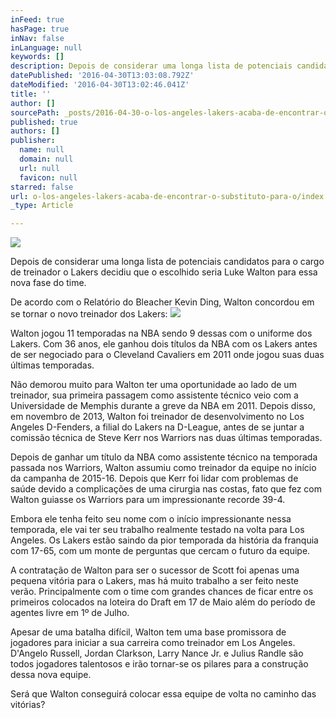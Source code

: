 ```yaml
---
inFeed: true
hasPage: true
inNav: false
inLanguage: null
keywords: []
description: Depois de considerar uma longa lista de potenciais candidatos para o cargo de treinador o Lakers decidiu que o escolhido seria Luke Walton para essa nova fase do time.
datePublished: '2016-04-30T13:03:08.792Z'
dateModified: '2016-04-30T13:02:46.041Z'
title: ''
author: []
sourcePath: _posts/2016-04-30-o-los-angeles-lakers-acaba-de-encontrar-o-substituto-para-o.md
published: true
authors: []
publisher:
  name: null
  domain: null
  url: null
  favicon: null
starred: false
url: o-los-angeles-lakers-acaba-de-encontrar-o-substituto-para-o/index.html
_type: Article

---
```

![](https://the-grid-user-content.s3-us-west-2.amazonaws.com/f3fdc7ce-344d-49ff-af88-7f3ea3304165.jpg)

Depois de considerar uma longa lista de potenciais candidatos para o cargo de treinador o Lakers decidiu que o escolhido seria Luke Walton para essa nova fase do time.  

De acordo com o Relatório do Bleacher Kevin Ding, Walton concordou em se tornar o novo treinador dos Lakers:
![](https://the-grid-user-content.s3-us-west-2.amazonaws.com/fa2ad8c4-d733-44a7-8403-ce936f9f1ca0.jpg)

Walton jogou 11 temporadas na NBA sendo 9 dessas com o uniforme dos Lakers. Com 36 anos, ele ganhou dois títulos da NBA com os Lakers antes de ser negociado para o Cleveland Cavaliers em 2011 onde jogou suas duas últimas temporadas.

Não demorou muito para Walton ter uma oportunidade ao lado de um treinador, sua primeira passagem como assistente técnico veio com a Universidade de Memphis durante a greve da NBA em 2011\. Depois disso, em novembro de 2013, Walton foi treinador de desenvolvimento no Los Angeles D-Fenders, a filial do Lakers na D-League, antes de se juntar a comissão técnica de Steve Kerr nos Warriors nas duas últimas temporadas.

Depois de ganhar um título da NBA como assistente técnico na temporada passada nos Warriors, Walton assumiu como treinador da equipe no início da campanha de 2015-16\. Depois que Kerr foi lidar com problemas de saúde devido a complicações de uma cirurgia nas costas, fato que fez com Walton guiasse os Warriors para um impressionante recorde 39-4\. 

Embora ele tenha feito seu nome com o início impressionante nessa temporada, ele vai ter seu trabalho realmente testado na volta para Los Angeles. Os Lakers estão saindo da pior temporada da história da franquia com 17-65, com um monte de perguntas que cercam o futuro da equipe.

A contratação de Walton para ser o sucessor de Scott foi apenas uma pequena vitória para o Lakers, mas há muito trabalho a ser feito neste verão. Principalmente com o time com grandes chances de ficar entre os primeiros colocados na loteira do Draft em 17 de Maio além do período de agentes livre em 1º de Julho.

Apesar de uma batalha difícil, Walton tem uma base promissora de jogadores para iniciar a sua carreira como treinador em Los Angeles. D'Angelo Russell, Jordan Clarkson, Larry Nance Jr. e Julius Randle são todos jogadores talentosos e irão tornar-se os pilares para a construção dessa nova equipe. 

Será que Walton conseguirá colocar essa equipe de volta no caminho das vitórias?